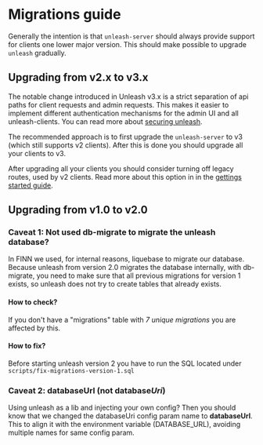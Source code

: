 # Migrations guide
Generally the intention is that `unleash-server` should always provide support for clients one lower major version. This should make possible to upgrade `unleash` gradually. 


## Upgrading from v2.x to v3.x
The notable change introduced in Unleash v3.x is a strict separation of api paths for client requests and admin requests. This makes it easier to implement different authentication mechanisms for the admin UI and all unleash-clients. You can read more about [securing unleash](https://github.com/Unleash/unleash/blob/master/docs/securing-unleash.md). 

The recommended approach is to first upgrade the `unleash-server` to v3 (which still supports v2 clients). After this is done you should upgrade all your clients to v3. 

After upgrading all your clients you should consider turning off legacy routes, used by v2 clients. Read more about this option in in the [gettings started guide](https://github.com/Unleash/unleash/blob/master/docs/getting-started.md#2-or-programmatically).

## Upgrading from v1.0 to v2.0

### Caveat 1: Not used db-migrate to migrate the unleash database?
In FINN we used, for internal reasons, liquebase to migrate our database.  
Because unleash from version 2.0 migrates the database internally, with db-migrate, 
you need to make sure that all previous migrations for version 1 exists, so unleash
does not try to create tables that already exists. 

#### How to check?
If you don't have a "migrations" table with _7 unique migrations_ you are affected by this. 

#### How to fix?
Before starting unleash version 2 you have to run the SQL located under `scripts/fix-migrations-version-1.sql`

### Caveat 2: databaseUrl (not database*Uri*)
Using unleash as a lib and injecting your own config? Then you should know that we changed the databaseUri config param name to **databaseUrl**. This to align it with the environment variable (DATABASE_URL), avoiding multiple names for same config param. 
